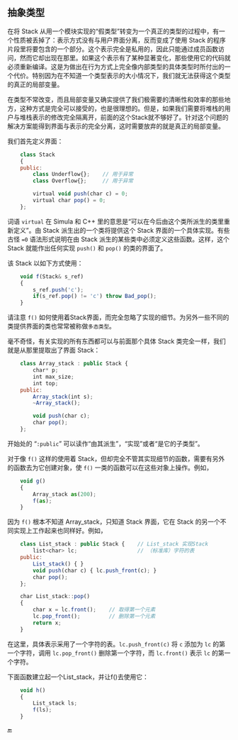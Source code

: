## 抽象类型

在将 Stack 从用一个模块实现的“假类型”转变为一个真正的类型的过程中，有一个性质被丢掉了：表示方式没有与用户界面分离，反而变成了使用 Stack 的程序片段里将要包含的一个部分。这个表示完全是私用的，因此只能通过成员函数访问，然而它却出现在那里。如果这个表示有了某种显著变化，那些使用它的代码就必须重新编译。这是为做出在行为方式上完全像内部类型的具体类型时所付出的一个代价。特别因为在不知道一个类型表示的大小情况下，我们就无法获得这个类型的真正的局部变量。

在类型不常改变，而且局部变量又确实提供了我们极需要的清晰性和效率的那些地方，这种方式是完全可以接受的，也是很理想的。但是，如果我们需要将堆栈的用户与堆栈表示的修改完全隔离开，前面的这个Stack就不够好了。针对这个问题的解决方案能得到界面与表示的完全分离，这时需要放弃的就是真正的局部变量。

我们首先定义界面：

```javascript
    class Stack
    {
    public:
        class Underflow{};    // 用于异常
        class Overflow{};     // 用于异常

        virtual void push(char c) = 0;
        virtual char pop() = 0;
    };
```

词语 `virtual` 在 Simula 和 C++ 里的意思是“可以在今后由这个类所派生的类里重新定义”。由 Stack 派生出的一个类将提供这个 Stack 界面的一个具体实现。有些古怪 `=0` 语法形式说明在由 Stack 派生的某些类中必须定义这些函数。这样，这个 Stack 就能作出任何实现 `push()` 和 `pop()` 的类的界面了。

该 Stack 以如下方式使用：

```javascript
    void f(Stack& s_ref)
    {
        s_ref.push('c');
        if(s_ref.pop() != 'c') throw Bad_pop();
    }
```

请注意 `f()` 如何使用着Stack界面，而完全忽略了实现的细节。为另外一些不同的类提供界面的类也常常被称做`多态类型`。

毫不奇怪，有关实现的所有东西都可以与前面那个具体 Stack 类完全一样，我们就是从那里提取出了界面 Stack：

```javascript
    class Array_stack : public Stack {
        char* p;
        int max_size;
        int top;
    public:
        Array_stack(int s);
        ~Array_stack();

        void push(char c);
        char pop();
    };
```

开始处的 “`:public`” 可以读作“由其派生”，“实现”或者“是它的子类型”。

对于像 `f()` 这样的使用着 Stack，但却完全不管其实现细节的函数，需要有另外的函数去为它创建对象，使 `f()` 一类的函数可以在这些对象上操作。例如，

```javascript
    void g()
    {
        Array_stack as(200);
        f(as);
    }
```

因为 `f()` 根本不知道 Array\_stack，只知道 Stack 界面，它在 Stack 的另一个不同实现上工作起来也同样好。例如，

```javascript
    class List_stack : public Stack {    // List_stack 实现Stack
        list<char> lc;                   // （标准库）字符的表
    public:
        List_stack() { }
        void push(char c) { lc.push_front(c); }
        char pop();
    };

    char List_stack::pop()
    {
        char x = lc.front();    // 取得第一个元素
        lc.pop_front();         // 删除第一个元素
        return x;
    }
```

在这里，具体表示采用了一个字符的表。`lc.push_front(c)` 将 `c` 添加为 `lc` 的第一个字符，调用 `lc.pop_front()` 删除第一个字符，而 `lc.front()` 表示 `lc` 的第一个字符。

下面函数建立起一个List\_stack，并让f\(\)去使用它：

```javascript
    void h()
    {
        List_stack ls;
        f(ls);
    }
```

🔚

